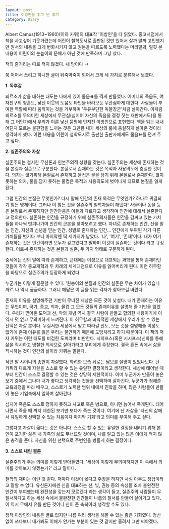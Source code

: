 ```yaml
---
layout: post
title: 이방인을 읽고 난 후기
category: Diary
---
```


Albert Camus(1913~1960)(이하 카뮈)의 대표작 '이방인'을 다 읽었다. 중고서점에서 책을 사고싶어 기웃거렸는데 어린이 철학도서로 출판된 것만 있어서 살까 말까 고민했지만 원서의 내용을 크게 변화시키지 않고 원본을 따르도록 노력했다는 머리말과, 얼핏 본 내용이 어린이의 눈높이의 문체가 아닌 것에 만족하며 그냥 샀다. 

책의 줄거리는 따로 적지 않겠다. 내 맘이다 ㅋ

쭉 어어서 쓰려고 하니깐 글이 뒤죽박죽이 되어서 크게 세 가지로 분류해서 보겠다.

**1. 독후감**

뫼르소가 삶을 대하는 태도는 나에게 있어 물음표를 찍게 만들었다. 어머니의 죽음도, 여자친구의 청혼도, 낯선 이웃의 도움도 타인을 바라보듯 무관심하게 대한다. 사람들이 부여한 역할에 따라 움직이는 것을 거부하며 '우유부단한 독불장군'처럼 살아간다. 이처럼 뫼르소를 무의미한 세상에서 무관심(심지어 자신의 죽음을 결정 짓는 재판에서도)을 통해 그 어딘가에서 우리가 이룬 낯선 뭄명에 던져진 이방인으로 표현했다. 책을 읽는 내내 어딘지 모르는 불편함을 느끼는 것은 그만큼 내가 세상의 룰에 충실하게 살아온 것이라 생각하게 했다. 이런 내용을 어린이 철학도서로 출판한 출판사에게도 물음표를 던져 주고 싶다.

**2. 실존주의와 자살**

실존주의는 철저한 무신론과 인본주의적 성향을 갖는다. 실존주의는 세상에 존재하는 것을 본질과 실존으로 구분한다. 본질로서 존재하는 것은 목적과 사용의도에 충실한 것이다. 의자는 앉기위해 본질로서 존재하고 물컵은 물을 담기 위해 본질로서 존재한다. 앉지못하는 의자, 물을 담지 못하는 물컵은 목적과 사용의도에 벗어나게 되므로 본질을 잃게 된다.

그럼 인간의 본질은 무엇인가? 다시 말해 인간의 존재 목적은 무엇인가? 하나로 귀결되기 힘든 명제이다. 그러나 이 힘든 것을 실존주의 철학자들이 해낸다! 사물이나 동물 등은 본질로서 존재하지만 인간만큼은 이들과 다르다고 생각하며 인간에 대해서 실존한다고 정의한다. 실존하는 인간을 규정하기 위해 실존주의자들은 인간을 감싸고 있는 가치들을 하나씩 벗겨나가며 인간의 근본을 찾아보려고 했다. 자녀로 존재하는 인간, 신을 믿는 인간, 자신의 신념을 믿는 인간, 성별로 존재하는 인간... 인간에게 부여된 각기 다른 가치들을 벗기다 보니 마지막엔 딱 세가지가 남았다. '나',  '여기', '존재'이다. 내가 여기 존재하는 것은 인간이라면 모두가 갖고있다고 말하며 이것이 실존하는 것이다 라고 규정한다. 이로써 존재하는 것은 본질과 실존, 두 가지 형태로 구분하게 된다.

중세에는 신의 말에 따라 존재하고, 근대에는 이성으로 대표되는 과학을 통해 존재하던 것들이 각각 종교개혁과 두 차례의 세계대전으로 이유를 잃어버리게 된다. 이런 허무함을 바탕으로 실존주의가 등장하게 되었다.

누군가는 이렇게 질문할 수 있다. '원숭이의 본질과 인간의 실존은 무슨 차이가 있습니까?'. 나 역시 궁금하다. 그러니 해답은 이 글을 읽는 각자가 찾아보길 바란다.

존재의 이유를 설명해주던 기반이 무너진 세상은 모든 것이 낯설다. 내가 존재하는 이유는 무엇이며, 국가, 종교, 의자, 물컵 그 모든 것들의 존재이유를 설명해 줄 기반을 잃었다. 우리가 믿어온 도덕과 선, 악의 개념 역시 결국 사람이 만들고 합의한 내용이기에 이 역시 덧 없고 무의미하게 느껴진다. 이 허무함과 비극적인 세상에서 우리가 할 수 있는 선택은 자살 뿐이다. 무질서한 세상에서 믿고 따라갈 신도, 모든 것을 설명해줄 이성도 없기에 존재 이유를 잃은 우리는 불안하기 때문에 도망치려고 하기 때문이다. 이 책의 저자 카뮈는 이런 태도를 비겁한 도피라며 비판한다. 시지프스(혹은 시시프스)신화를 통해 삶을 직시하고 냉철한 의식으로 살아가라고 우리에게 주장한다. 결국 혼돈 속에서 삶을 직시하는 것이 인간의 삶이라 카뮈는 말한다.

작년 말 샤이니의 종현이 자살했다. 화려한 모습 뒤로는 남모를 절망이 있었나보다. 난 카뮈와 다르게 자살을 스스로 할 수 있는 유일한 결정이라고 생각한다. 세상에 태어날 때 부터 인간이 스스로 결정할 수 있는 것은 상당히 제한적이다. 이미 누군가가 만들어 놓은 보기 중에서 그나마 내가 좋다고 생각하는 것들을 선택하며 살아간다. 누군가가 정해준 교육과정을 따라 배우고, 스스로가 노력한 범위 내에서 진학을 하며, 많은 사람들이 만들어 놓은 기업속에서 일하며 살아간다. 

심지어 죽음도 스스로 정하지 못하고 사고로 혹은 병으로, 아니면 늙어서 죽게된다. 태어나면서 죽을 때 까지 제한된 보기만 보다가 죽는 것이다. 여기에 난 자살을 '자신의 삶에서 유일하게 선택할 수 있는 처음이자 마지막 기회'라고 의미를 부여해 주고 싶다. 

그렇다고 자살이 옳다는 것은 아니다. 스스로 할 수 있는 유일한 결정을 내리기 위해 본인이 포기한 삶은 내 가족의 삶도 무너뜨릴 것이며, 나를 알고 있는 많은 이에게 적지 않은 충격을 준다. 자신을 위한 선택으로 주변인을 병들게 하는 결정이다.


**3. 스스로 내린 결론**

실존주의가 주는 의미를 이렇게 받아들였다. '세상이 이렇게 무의미하지만 이 속에서 의미를 찾아보지 않겠는가?' 라고 말이다. 

철학의 재미는 이런 것 같다. 저마다 이것이 옳다고 주장을 하지만 사실 아무도 정답이라고 말할 수 없다. 유신론자에겐 신을 대표하는 선, 빛, 권능 등의  속성들 조차 불완전한 인간이 부여했는데 완전성을 갖는지 모르겠다 라는 생각이 들고, 실존주의 사람들이 무질서하다고 하는 세상 속에서 불완전한 인간들이 나름의 질서를 만들어 살아가고 있다. 이 역시 무에서 유를 만든 것이니 신이 준 축복이라 생각할 수도 있다.

정작 이방인의 내용은 별로 없지만 나름 여러 생각을 해볼 수 있는 좋은 기회였다. 정신없이 쓰다보니 내가봐도 이해가 안가는 부분이 있는 것 같지만 졸려서 그만 써야겠다. 